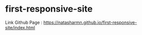 # first-responsive-site
Link Github Page : https://natasharmn.github.io/first-responsive-site/index.html
